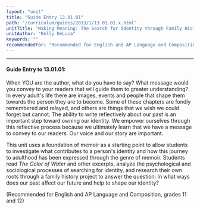 ```yaml
---
layout: "unit"
title: "Guide Entry 13.01.01"
path: "/curriculum/guides/2013/1/13.01.01.x.html"
unitTitle: "Making Meaning: The Search for Identity through Family History"
unitAuthor: "Kelly DeLuca"
keywords: ""
recommendedFor: "Recommended for English and AP Language and Composition, grades 11 and 12"
---
```

<body>
<hr/>
 <h4>
  Guide Entry to 13.01.01:
 </h4>
 <p>
  When YOU are the author, what do you have to say? What message would you convey to your readers that will guide them to greater understanding? In every adult's life there are images, events and people that shape them towards the person they are to become. Some of these chapters are fondly remembered and relayed, and others are things that we wish we could forget but cannot. The ability to write reflectively about our past is an important step toward owning our identity. We empower ourselves through this reflective process because we ultimately learn that we have a message to convey to our readers. Our voice and our story are important.
 </p>
 <p>
  This unit uses a foundation of memoir as a starting point to allow students to investigate what contributes to a person's identity and how this journey to adulthood has been expressed through the genre of memoir. Students read
  <i>
   The Color of Water
  </i>
  and other excerpts, analyze the psychological and sociological processes of searching for identity, and research their own roots through a family history project to answer the question: In what ways does our past affect our future and help to shape our identity?
 </p>
<p>
  (Recommended for English and AP Language and Composition, grades 11 and 12)
 </p>


</body>